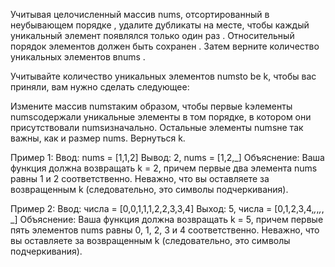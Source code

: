 Учитывая целочисленный массив nums, отсортированный в неубывающем порядке , удалите дубликаты на месте, чтобы каждый уникальный элемент появлялся только один раз . Относительный порядок элементов должен быть сохранен . Затем верните количество уникальных элементов вnums .

Учитывайте количество уникальных элементов numsto be k, чтобы вас приняли, вам нужно сделать следующее:

Измените массив numsтаким образом, чтобы первые kэлементы numsсодержали уникальные элементы в том порядке, в котором они присутствовали numsизначально. Остальные элементы numsне так важны, как и размер nums.
Вернуться k.

Пример 1:
Ввод: nums = [1,1,2]
Вывод: 2, nums = [1,2,_]
Объяснение: Ваша функция должна возвращать k = 2, причем первые два элемента nums равны 1 и 2 соответственно.
Неважно, что вы оставляете за возвращенным k (следовательно, это символы подчеркивания).

Пример 2:
Ввод: числа = [0,0,1,1,1,2,2,3,3,4]
Выход: 5, числа = [0,1,2,3,4,_,_,_,_, _]
Объяснение: Ваша функция должна возвращать k = 5, причем первые пять элементов nums равны 0, 1, 2, 3 и 4 соответственно.
Неважно, что вы оставляете за возвращенным k (следовательно, это символы подчеркивания).
